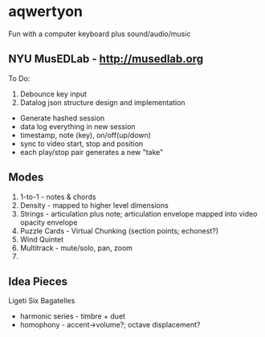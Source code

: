aqwertyon
=========

Fun with a computer keyboard plus sound/audio/music

NYU MusEDLab - http://musedlab.org
-----------

To Do:

1. Debounce key input
2. Datalog json structure design and implementation
  - Generate hashed session
  - data log everything in new session
  - timestamp, note (key), on/off(up/down)
  - sync to video start, stop and position
  - each play/stop pair generates a new "take"
  
Modes
------

1. 1-to-1 - notes & chords
2. Density - mapped to higher level dimensions
3. Strings - articulation plus note; articulation envelope mapped into video opacity envelope
4. Puzzle Cards - Virtual Chunking (section points; echonest?)
5. Wind Quintet
6. Multitrack - mute/solo, pan, zoom
7.

Idea Pieces
---------------
Ligeti Six Bagatelles 
 - harmonic series - timbre + duet
 - homophony - accent->volume?; octave displacement?

